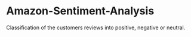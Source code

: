 # Amazon-Sentiment-Analysis
Classification of the customers reviews into positive, negative or neutral.
